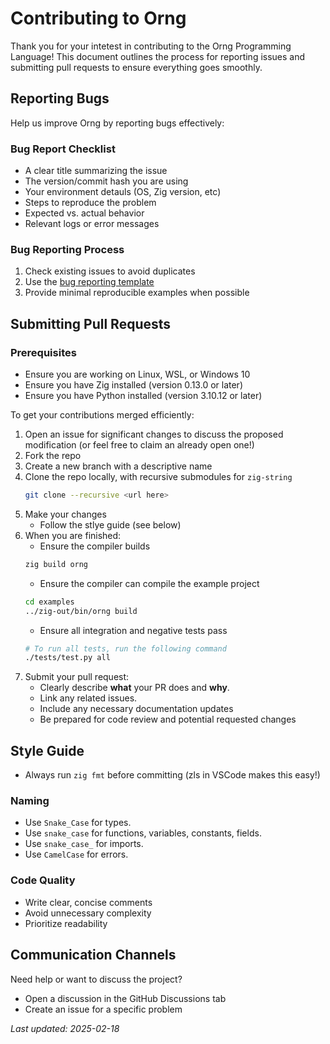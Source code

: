 # Contributing to Orng
Thank you for your intetest in contributing to the Orng Programming Language! This document outlines the process for reporting issues and submitting pull requests to ensure everything goes smoothly.

## Reporting Bugs
Help us improve Orng by reporting bugs effectively:

### Bug Report Checklist
* A clear title summarizing the issue
* The version/commit hash you are using
* Your environment detauls (OS, Zig version, etc)
* Steps to reproduce the problem
* Expected vs. actual behavior
* Relevant logs or error messages

### Bug Reporting Process
1. Check existing issues to avoid duplicates
2. Use the [bug reporting template](https://github.com/Rakhyvel/Orng/blob/main/docs/bug-reporting-template.md)
3. Provide minimal reproducible examples when possible


## Submitting Pull Requests

### Prerequisites
- Ensure you are working on Linux, WSL, or Windows 10
- Ensure you have Zig installed (version 0.13.0 or later)
- Ensure you have Python installed (version 3.10.12 or later)

To get your contributions merged efficiently:
1. Open an issue for significant changes to discuss the proposed modification (or feel free to claim an already open one!)
2. Fork the repo
3. Create a new branch with a descriptive name
3. Clone the repo locally, with recursive submodules for `zig-string`
    ```bash
    git clone --recursive <url here>
    ```
3. Make your changes
    * Follow the stlye guide (see below)
4. When you are finished:
    * Ensure the compiler builds
    ```bash
    zig build orng
    ```
    * Ensure the compiler can compile the example project
    ```bash
    cd examples
    ../zig-out/bin/orng build
    ```
    * Ensure all integration and negative tests pass
    ```bash
    # To run all tests, run the following command
    ./tests/test.py all
    ```
5. Submit your pull request:
    * Clearly describe **what** your PR does and **why**.
    * Link any related issues.
    * Include any necessary documentation updates
    * Be prepared for code review and potential requested changes

## Style Guide
* Always run `zig fmt` before committing (zls in VSCode makes this easy!)

### Naming
- Use `Snake_Case` for types.
- Use `snake_case` for functions, variables, constants, fields.
- Use `snake_case_` for imports.
- Use `CamelCase` for errors.

### Code Quality
* Write clear, concise comments
* Avoid unnecessary complexity
* Prioritize readability


## Communication Channels
Need help or want to discuss the project?
* Open a discussion in the GitHub Discussions tab
* Create an issue for a specific problem

_Last updated: 2025-02-18_